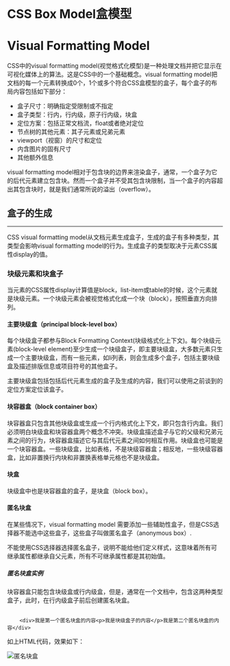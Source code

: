 # CSS Box Model盒模型

# Visual Formatting Model

CSS中的visual formatting model(视觉格式化模型)是一种处理文档并把它显示在可视化媒体上的算法。这是CSS中的一个基础概念。visual formatting model把文档的每一个元素转换成0个，1个或多个符合CSS盒模型的盒子，每个盒子的布局内容包括如下部分：

- 盒子尺寸：明确指定受限制或不指定
- 盒子类型：行内，行内级，原子行内级，块盒
- 定位方案：包括正常文档流，float或者绝对定位
- 节点树的其他元素：其子元素或兄弟元素
- viewport（视窗）的尺寸和定位
- 内含图片的固有尺寸
- 其他额外信息

visual formatting model相对于包含块的边界来渲染盒子，通常，一个盒子为它的后代元素建立包含块。然而一个盒子并不受其包含块限制，当一个盒子的内容超出其包含块时，就是我们通常所说的溢出（overflow）。

## 盒子的生成

----
CSS visual formatting model从文档元素生成盒子，生成的盒子有多种类型，其类型会影响visual formatting model的行为。生成盒子的类型取决于元素CSS属性display的值。

### 块级元素和块盒子

当元素的CSS属性display计算值是block，list-item或table的时候，这个元素就是块级元素。一个块级元素会被视觉格式化成一个块（block），按照垂直方向排列。

#### 主要块级盒（principal block-level box）

每个块级盒子都参与Block Formatting Context(块级格式化上下文)。每个块级元素(block-level element)至少生成一个块级盒子，即主要块级盒，大多数元素只生成一个主要块级盒，而有一些元素，如li列表，则会生成多个盒子，包括主要块级盒及描述排版信息或项目符号的其他盒子。

主要块级盒包括包括后代元素生成的盒子及生成的内容，我们可以使用之前谈到的定位方案定位该盒子。

#### 块容器盒（block container box）

块容器盒只包含其他块级盒或生成一个行内格式化上下文，即只包含行内盒。我们必须明白块级盒和块容器盒两个概念不冲突。块级盒描述盒子与它的父级和兄弟元素之间的行为，块容器盒描述它与其后代元素之间如何相互作用。块级盒也可能是一个块容器盒。一些块级盒，比如表格，不是块级容器盒；相反地，一些块级容器盒，比如非置换行内块和非置换表格单元格也不是块级盒。

#### 块盒

块级盒中也是块容器盒的盒子，是块盒（block box）。

#### 匿名块盒

在某些情况下，visual formatting model 需要添加一些辅助性盒子，但是CSS选择器不能选中这些盒子，这些盒子叫做匿名盒子（anonymous box）.

不能使用CSS选择器选择匿名盒子，说明不能给他们定义样式，这意味着所有可继承属性都继承自父元素，所有不可继承属性都是其初始值。

##### 匿名块盒实例

块容器盒只能包含块级盒或行内级盒，但是，通常在一个文档中，包含这两种类型盒子，此时，在行内级盒子前后创建匿名块盒。

```

    <div>我是第一个匿名块盒的内容<p>我是块级盒子的内容</p>我是第二个匿名块盒的内容</div>
```

如上HTML代码，效果如下：

![匿名块盒]()






